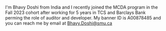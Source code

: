 I'm Bhavy Doshi from India and I recently joined the MCDA program in the Fall 2023 cohort after working for 5 years in TCS and Barclays Bank perming the role of auditor and developer. My banner ID is A00878485 and you can reach me by email at Bhavy.Doshi@smu.ca